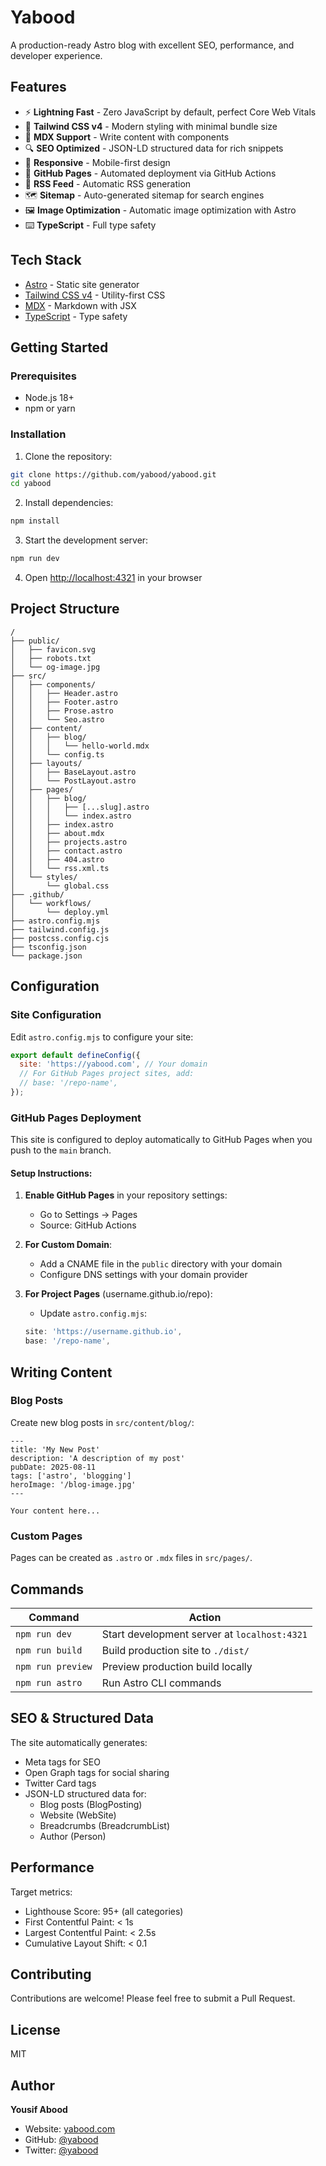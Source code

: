 # Yabood

A production-ready Astro blog with excellent SEO, performance, and developer experience.

## Features

- ⚡️ **Lightning Fast** - Zero JavaScript by default, perfect Core Web Vitals
- 🎨 **Tailwind CSS v4** - Modern styling with minimal bundle size
- 📝 **MDX Support** - Write content with components
- 🔍 **SEO Optimized** - JSON-LD structured data for rich snippets
- 📱 **Responsive** - Mobile-first design
- 🚀 **GitHub Pages** - Automated deployment via GitHub Actions
- 📰 **RSS Feed** - Automatic RSS generation
- 🗺️ **Sitemap** - Auto-generated sitemap for search engines
- 🖼️ **Image Optimization** - Automatic image optimization with Astro
- ⌨️ **TypeScript** - Full type safety

## Tech Stack

- [Astro](https://astro.build) - Static site generator
- [Tailwind CSS v4](https://tailwindcss.com) - Utility-first CSS
- [MDX](https://mdxjs.com) - Markdown with JSX
- [TypeScript](https://www.typescriptlang.org) - Type safety

## Getting Started

### Prerequisites

- Node.js 18+
- npm or yarn

### Installation

1. Clone the repository:

```bash
git clone https://github.com/yabood/yabood.git
cd yabood
```

2. Install dependencies:

```bash
npm install
```

3. Start the development server:

```bash
npm run dev
```

4. Open [http://localhost:4321](http://localhost:4321) in your browser

## Project Structure

```
/
├── public/
│   ├── favicon.svg
│   ├── robots.txt
│   └── og-image.jpg
├── src/
│   ├── components/
│   │   ├── Header.astro
│   │   ├── Footer.astro
│   │   ├── Prose.astro
│   │   └── Seo.astro
│   ├── content/
│   │   ├── blog/
│   │   │   └── hello-world.mdx
│   │   └── config.ts
│   ├── layouts/
│   │   ├── BaseLayout.astro
│   │   └── PostLayout.astro
│   ├── pages/
│   │   ├── blog/
│   │   │   ├── [...slug].astro
│   │   │   └── index.astro
│   │   ├── index.astro
│   │   ├── about.mdx
│   │   ├── projects.astro
│   │   ├── contact.astro
│   │   ├── 404.astro
│   │   └── rss.xml.ts
│   └── styles/
│       └── global.css
├── .github/
│   └── workflows/
│       └── deploy.yml
├── astro.config.mjs
├── tailwind.config.js
├── postcss.config.cjs
├── tsconfig.json
└── package.json
```

## Configuration

### Site Configuration

Edit `astro.config.mjs` to configure your site:

```js
export default defineConfig({
  site: 'https://yabood.com', // Your domain
  // For GitHub Pages project sites, add:
  // base: '/repo-name',
});
```

### GitHub Pages Deployment

This site is configured to deploy automatically to GitHub Pages when you push to the `main` branch.

#### Setup Instructions:

1. **Enable GitHub Pages** in your repository settings:
   - Go to Settings → Pages
   - Source: GitHub Actions

2. **For Custom Domain**:
   - Add a CNAME file in the `public` directory with your domain
   - Configure DNS settings with your domain provider

3. **For Project Pages** (username.github.io/repo):
   - Update `astro.config.mjs`:
   ```js
   site: 'https://username.github.io',
   base: '/repo-name',
   ```

## Writing Content

### Blog Posts

Create new blog posts in `src/content/blog/`:

```mdx
---
title: 'My New Post'
description: 'A description of my post'
pubDate: 2025-08-11
tags: ['astro', 'blogging']
heroImage: '/blog-image.jpg'
---

Your content here...
```

### Custom Pages

Pages can be created as `.astro` or `.mdx` files in `src/pages/`.

## Commands

| Command           | Action                                       |
| ----------------- | -------------------------------------------- |
| `npm run dev`     | Start development server at `localhost:4321` |
| `npm run build`   | Build production site to `./dist/`           |
| `npm run preview` | Preview production build locally             |
| `npm run astro`   | Run Astro CLI commands                       |

## SEO & Structured Data

The site automatically generates:

- Meta tags for SEO
- Open Graph tags for social sharing
- Twitter Card tags
- JSON-LD structured data for:
  - Blog posts (BlogPosting)
  - Website (WebSite)
  - Breadcrumbs (BreadcrumbList)
  - Author (Person)

## Performance

Target metrics:

- Lighthouse Score: 95+ (all categories)
- First Contentful Paint: < 1s
- Largest Contentful Paint: < 2.5s
- Cumulative Layout Shift: < 0.1

## Contributing

Contributions are welcome! Please feel free to submit a Pull Request.

## License

MIT

## Author

**Yousif Abood**

- Website: [yabood.com](https://yabood.com)
- GitHub: [@yabood](https://github.com/yabood)
- Twitter: [@yabood](https://twitter.com/yabood)
